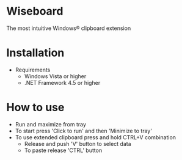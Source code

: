 # Wiseboard
The most intuitive Windows® clipboard extension
# Installation
* Requirements
  * Windows Vista or higher
  * .NET Framework 4.5 or higher

# How to use
* Run and maximize from tray
* To start press 'Click to run' and then 'Minimize to tray'
* To use extended clipboard press and hold CTRL+V combination
  * Release and push 'V' button to select data
  * To paste release 'CTRL' button

